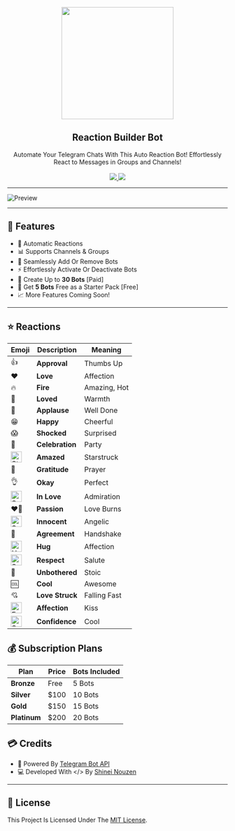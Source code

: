 <p align="center">
  <img src="https://raw.githubusercontent.com/Malith-Rukshan/Auto-Reaction-Bot/main/logo.png" width="256px" height="256px"/>
</p>

<h2 align="center">
<b>Reaction Builder Bot</b>
</h2>

<div align="center">
Automate Your Telegram Chats With This Auto Reaction Bot! Effortlessly React to Messages in Groups and Channels!
</div>
<br>
<div align="center">
  <a href="https://telegram.me/ReactionCloneBot">
    <img src="https://img.shields.io/badge/Demo-ReactionBot-1cd760?logo=telegram&style=flat">
  </a>
  <a href="https://telegram.me/ReactionBuilderBot">
    <img src="https://img.shields.io/badge/ReactionBuilder-Bot-red?logo=telegram&style=flat">
  </a>
</div>

---

![Preview](https://raw.githubusercontent.com/Malith-Rukshan/Auto-Reaction-Bot/main/preview.gif)

---

## 🌟 Features

- 🔄 Automatic Reactions
- 📊 Supports Channels & Groups
- 🌟 Seamlessly Add Or Remove Bots  
- ⚡ Effortlessly Activate Or Deactivate Bots  
- 🚀 Create Up to **30 Bots** [Paid]  
- 🎁 Get **5 Bots** Free as a Starter Pack [Free]
- 📈 More Features Coming Soon!

---

## ⭐ **Reactions**

| Emoji   | Description      | Meaning                 |
|---------|------------------|-------------------------|
| 👍      | **Approval**      | Thumbs Up              |
| ❤      | **Love**          | Affection              |
| 🔥      | **Fire**          | Amazing, Hot           |
| 🥰      | **Loved**         | Warmth                 |
| 👏      | **Applause**      | Well Done              |
| 😁      | **Happy**         | Cheerful               |
| 😱      | **Shocked**       | Surprised              |
| 🎉      | **Celebration**   | Party                  |
| <img src="https://raw.githubusercontent.com/Tarikul-Islam-Anik/Telegram-Animated-Emojis/main/Smileys/Star%20Struck.webp" alt="Star Struck" width="25" height="25" />      | **Amazed**        | Starstruck             |
| 🙏      | **Gratitude**     | Prayer                 |
| 👌      | **Okay**          | Perfect                |
| <img src="https://raw.githubusercontent.com/Tarikul-Islam-Anik/Telegram-Animated-Emojis/main/Smileys/Smiling%20Face%20With%20Hearts.webp" alt="Smiling Face With Hearts" width="25" height="25" />      | **In Love**       | Admiration             |
| ❤‍🔥    | **Passion**       | Love Burns             |
| <img src="https://raw.githubusercontent.com/Tarikul-Islam-Anik/Telegram-Animated-Emojis/main/Smileys/Smiling%20Face%20With%20Halo.webp" alt="Smiling Face With Halo" width="25" height="25" />      | **Innocent**      | Angelic                |
| 🤝      | **Agreement**     | Handshake              |
| <img src="https://raw.githubusercontent.com/Tarikul-Islam-Anik/Telegram-Animated-Emojis/main/Smileys/Hugging%20Face.webp" alt="Hugging Face" width="25" height="25" />      | **Hug**           | Affection              |
| <img src="https://raw.githubusercontent.com/Tarikul-Islam-Anik/Telegram-Animated-Emojis/main/Smileys/Saluting%20Face.webp" alt="Saluting Face" width="25" height="25" />      | **Respect**       | Salute                 |
| 🗿      | **Unbothered**    | Stoic                  |
| 🆒      | **Cool**          | Awesome                |
| 💘      | **Love Struck**   | Falling Fast           |
| <img src="https://raw.githubusercontent.com/Tarikul-Islam-Anik/Telegram-Animated-Emojis/main/Smileys/Face%20Blowing%20A%20Kiss.webp" alt="Face Blowing A Kiss" width="25" height="25" />      | **Affection**     | Kiss                   |
| <img src="https://raw.githubusercontent.com/Tarikul-Islam-Anik/Telegram-Animated-Emojis/main/Smileys/Smiling%20Face%20With%20Sunglasses.webp" alt="Smiling Face With Sunglasses" width="25" height="25" />      | **Confidence**    | Cool                   |


## 💰 Subscription Plans

| Plan        | Price   | Bots Included |
|-------------|---------|---------------|
| **Bronze**  | Free    | 5 Bots        |
| **Silver**  | $100    | 10 Bots       |
| **Gold**    | $150    | 15 Bots       |
| **Platinum**| $200    | 20 Bots       |

## 💳 Credits

- 💪 Powered By [Telegram Bot API](https://core.telegram.org/bots/api)  
- 💻 Developed With </> By [Shinei Nouzen](https://t.me/Shineii86)

---

## 🔰 License

This Project Is Licensed Under The [MIT License](http://opensource.org/licenses/MIT).
